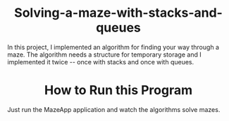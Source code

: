 <h1 align = "center"> Solving-a-maze-with-stacks-and-queues </h1>
In this project, I implemented an algorithm for finding your way through a maze. The algorithm needs a structure for temporary storage and I implemented it twice -- once with stacks and once with queues.


<h1 align = "center"> How to Run this Program </h1>

Just run the MazeApp application and watch the algorithms solve mazes.


